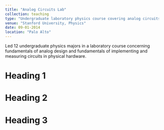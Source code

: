 ```yaml
---
title: "Analog Circuits Lab"
collection: teaching
type: "Undergraduate laboratory physics course covering analog circuits"
venue: "Stanford University, Physics"
date: 09-01-2014
location: "Palo Alto"
---
```


Led 12 undergraduate physics majors in a laboratory course concerning fundamentals of analog design and fundamentals of implementing and measuring circuits in physical hardware.

Heading 1
======

Heading 2
======

Heading 3
======

